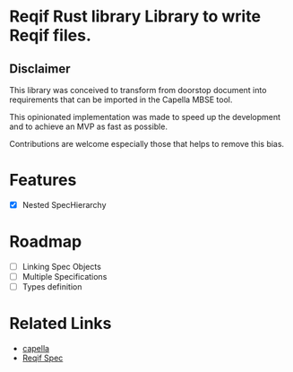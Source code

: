 # Reqif Rust library Library to write Reqif files.

## Disclaimer
This library was conceived to transform from doorstop document into requirements that can be imported in the Capella MBSE tool.

This opinionated implementation was made to speed up the development and to achieve an MVP as fast as possible.

Contributions are welcome especially those that helps to remove this bias.

# Features
- [x] Nested SpecHierarchy

# Roadmap
- [ ] Linking Spec Objects
- [ ] Multiple Specifications
- [ ] Types definition

# Related Links
- [capella](https://mbse-capella.org/)
- [Reqif Spec](https://www.omg.org/spec/ReqIF/1.1/PDF/)
